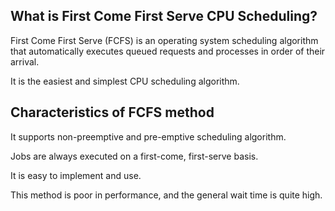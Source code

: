 
## What is First Come First Serve CPU Scheduling? ##

First Come First Serve (FCFS) is an operating system scheduling algorithm that automatically executes queued requests and processes in order of their arrival.

It is the easiest and simplest CPU scheduling algorithm.

## Characteristics of FCFS method ##

It supports non-preemptive and pre-emptive scheduling algorithm.

Jobs are always executed on a first-come, first-serve basis.

It is easy to implement and use.

This method is poor in performance, and the general wait time is quite high.

